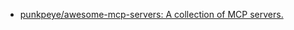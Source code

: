 - [punkpeye/awesome-mcp-servers: A collection of MCP servers.](https://github.com/punkpeye/awesome-mcp-servers)
